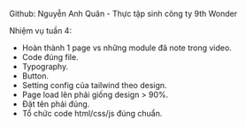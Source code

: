 ﻿Github: Nguyễn Anh Quân - Thực tập sinh công ty 9th Wonder

Nhiệm vụ tuần 4:
- Hoàn thành 1 page vs những module đã note trong video.
- Code đúng file.
- Typography.
- Button.
- Setting config của tailwind theo design.
- Page load lên phải giống design > 90%.
- Đặt tên phải đúng.
- Tổ chức code html/css/js đúng chuẩn.